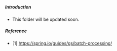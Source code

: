 ##### Introduction
- This folder will be updated soon. 

##### Reference
- [1] https://spring.io/guides/gs/batch-processing/